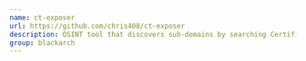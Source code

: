```yaml
---
name: ct-exposer
url: https://github.com/chris408/ct-exposer
description: OSINT tool that discovers sub-domains by searching Certificate Transparency logs. URL : https://github.com/chris408/ct-exposer Groups : blackarch blackarch-scanner blackarch-recon
group: blackarch
---
```

